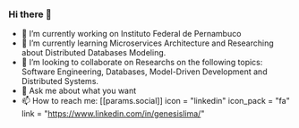 ### Hi there 👋

- 🔭 I’m currently working on Instituto Federal de Pernambuco
- 🌱 I’m currently learning Microservices Architecture and Researching about Distributed Databases Modeling.
- 👯 I’m looking to collaborate on Researchs on the following topics: Software Engineering, Databases, Model-Driven Development and Distributed Systems.
- 💬 Ask me about what you want
- 📫 How to reach me: [[params.social]]     icon = "linkedin"     icon_pack = "fa"     link = "https://www.linkedin.com/in/genesislima/"

<!--
**profgenesislima/profgenesislima** is a ✨ _special_ ✨ repository because its `README.md` (this file) appears on your GitHub profile.

- 😄 Pronouns: ...
- ⚡ Fun fact: TDD is fun!
-->
